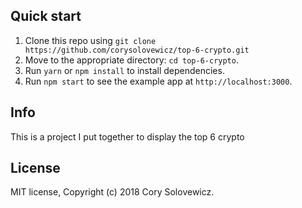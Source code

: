 ## Quick start

1. Clone this repo using `git clone https://github.com/corysolovewicz/top-6-crypto.git`
2. Move to the appropriate directory: `cd top-6-crypto`.<br />
3. Run `yarn` or `npm install` to install dependencies.<br />
4. Run `npm start` to see the example app at `http://localhost:3000`.



## Info
This is a project I put together to display the top 6 crypto


## License

MIT license, Copyright (c) 2018 Cory Solovewicz.
